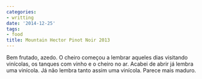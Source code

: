```yaml
---
categories:
- writting
date: '2014-12-25'
tags:
- food
title: Mountain Hector Pinot Noir 2013
---
```


Bem frutado, azedo. O cheiro começou a lembrar aqueles dias visitando vinícolas, os tanques com vinho e o cheiro no ar. Acabei de abrir já lembra uma vinícola. Já não lembra tanto assim uma vinícola. Parece mais maduro.

